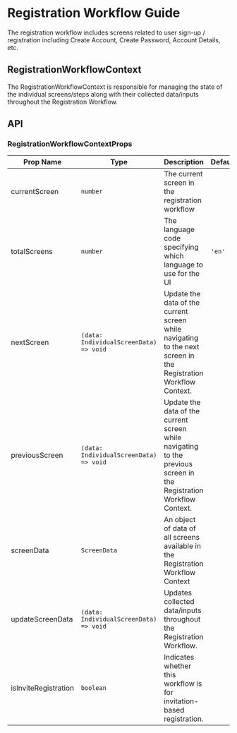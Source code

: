 # Registration Workflow Guide

The registration workflow includes screens related to user sign-up / registration including Create Account, Create Password, Account Details, etc.

## RegistrationWorkflowContext
The RegistrationWorkflowContext is responsible for managing the state of the individual screens/steps along with their collected data/inputs throughout the Registration Workflow.

## API

### RegistrationWorkflowContextProps

| Prop Name | Type | Description | Default |
|---|---|---|---|
| currentScreen | `number` | The current screen in the registration workflow |  |
| totalScreens | `number` | The language code specifying which language to use for the UI | `'en'` |
| nextScreen | `(data: IndividualScreenData) => void` | Update the data of the current screen while navigating to the next screen in the Registration Workflow Context. |  |
| previousScreen | `(data: IndividualScreenData) => void` | Update the data of the current screen while navigating to the previous screen in the Registration Workflow Context. |  |
| screenData | `ScreenData` | An object of data of all screens available in the Registration Workflow Context |  |
| updateScreenData | `(data: IndividualScreenData) => void` | Updates collected data/inputs throughout the Registration Workflow. |  |
| isInviteRegistration | `boolean` | Indicates whether this workflow is for invitation-based registration. |  |